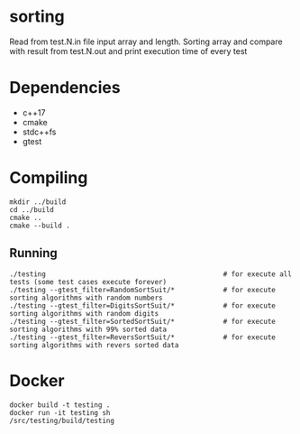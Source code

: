 # sorting

Read from test.N.in file input array and length. Sorting array and 
compare with result from test.N.out and print execution time of every test

# Dependencies

* c++17
* cmake
* stdc++fs
* gtest

# Compiling

``` shell
mkdir ../build
cd ../build
cmake ..
cmake --build .
```

## Running

```shell 
./testing                                            # for execute all tests (some test cases execute forever)
./testing --gtest_filter=RandomSortSuit/*            # for execute sorting algorithms with random numbers
./testing --gtest_filter=DigitsSortSuit/*            # for execute sorting algorithms with random digits
./testing --gtest_filter=SortedSortSuit/*            # for execute sorting algorithms with 99% sorted data
./testing --gtest_filter=ReversSortSuit/*            # for execute sorting algorithms with revers sorted data
```

# Docker

```shell
docker build -t testing .
docker run -it testing sh
/src/testing/build/testing
```
